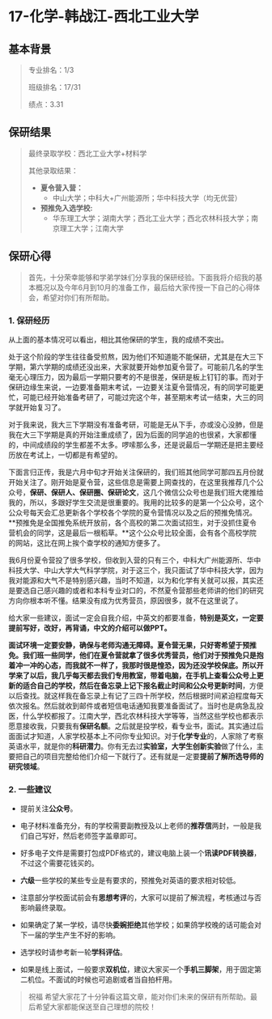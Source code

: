# 17-化学-韩战江-西北工业大学   



## 基本背景

> 专业排名：1/3
>
> 班级排名：17/31
>
> 绩点：3.31
>



## 保研结果

> 最终录取学校：西北工业大学+材料学
>
> 其他录取结果：
>
> * **夏令营入营：**
>   * 中山大学；中科大+广州能源所；华中科技大学（均无优营）
> * **预推免入选学校:**
>   * 华东理工大学；湖南大学；西北工业大学；西北农林科技大学；南京理工大学；江南大学 



## 保研心得

> 首先，十分荣幸能够和学弟学妹们分享我的保研经验。下面我将介绍我的基本概况以及今年6月到10月的准备工作，最后给大家传授一下自己的心得体会，希望对你们有所帮助。



### 1. 保研经历

从上面的基本情况可以看出，相比其他保研的学生，我的成绩不突出。

处于这个阶段的学生往往备受煎熬，因为他们不知道能不能保研，尤其是在大三下学期，第六学期的成绩还没出来，大家就要开始参加夏令营了。可能前几名的学生毫无心理压力，因为最后一学期只要考的不是很差，保研是板上钉钉的事。而对于保研边缘生来说，一边要准备期末考试，一边要关注夏令营情况，有的同学可能更忙，可能已经开始准备考研了，可能过完这个年，甚至期末考试一结束，大三的同学就开始复习了。

对于我来说，我大三下学期没有准备考研，可能是无从下手，亦或没心没肺，但是我在大三下学期是真的开始注重成绩了，因为后面的同学追的也很紧，大家都懂的，中间成绩段的学生都差不太多。啰嗦那么多，还是说最后一学期还是把主要经历放在考试上，一切都是有希望的。

下面言归正传，我是六月中旬才开始关注保研的，我们班其他同学可那四五月份就开始关注了。刚开始是夏令营，这些信息是需要上网查找的，在这里我推荐几个公众号，**保研、保研人、保研圈、保研论文**，这几个微信公众号也是我们班大佬推给我的，所以，多跟好学生交流是很重要的。我用的比较多的是第一个公众号，这个公众号每天会汇总更新各个学校各个学院的夏令营情况以及之后的预推免情况。**预推免是全国推免系统开放前，各个高校的第二次面试招生，对于没抓住夏令营机会的同学，这是最后一根稻草。**这个公众号比较全面，会有各个高校学院的网站，这比在网上挨个查学校的通知方便多了。

我6月份夏令营投了很多学校，但收到入营的只有三个，中科大广州能源所、华中科技大学、中山大学大气科学学院，对于这三个，我只面试了华中科技大学，因为我对能源和大气不是特别感兴趣，当时不知道，以为和化学有关就可以报，其实还是要选自己感兴趣的或者和本科专业对口的，不然夏令营那些老师讲的他们的研究方向你根本听不懂。结果没有成为优秀营员，原因很多，就不在这里说了。

给大家一些建议，面试一定会自我介绍，中英文的都要准备，**特别是英文，一定要提前写好，改好，再背诵，中文的介绍可以做PPT。**

**面试环境一定要安静，确保与老师沟通无障碍。**夏令营无果，只好寄希望于预推免。我们班一些同学，他们在夏令营就拿了很多优秀营员，他们对于预推免只是抱着冲一冲的心态，而我就不一样了，我那时很是惶恐，因为还没学校保底。所以开学来了以后，我几乎每天都去我们专用教室，带着电脑，在手机上查看公众号上更新的适合自己的学校，然后**在备忘录上记下报名截止时间和公众号更新时间**，方便以后查找。就这样我在备忘录上有记了三四十所学校，然后根据时间紧迫程度每天依次报名。然后就收到邮件或者短信电话通知我要准备面试了。当时也是病急乱投医，什么学校都报了。江南大学，西北农林科技大学等等，当然这些学校也都表示愿意接收我，只要我有**保研名额**。之后就是投学校，看专业书，面试。其实通过后面面试才知道，人家学校基本上不问你专业知识。对于**化学专业**的，人家除了考察英语水平，就是你的**科研潜力**。你有无去过**实验室，大学生创新实验**做了什么，主要把自己的项目完整给他们介绍一下就行了。还有就是一定要**提前了解所选导师的研究领域**。



### 2. 一些建议

* 提前关注**公众号**。

* 电子材料准备充分，有的学校需要副教授及以上老师的**推荐信**两封，一般是我们自己写好，然后老师签字盖章即可。

* 好多电子文件是需要打包成PDF格式的，建议电脑上装一个**讯读PDF转换器**，不过这个需要花钱买的。

* **六级**一些学校的某些专业是有要求的，预推免对英语的要求相对较低。

* 注意部分学校面试前会有**思想考评**的，大家可以提前了解流程，考核通过与否影响最终录取。

* 如果确定了某一学校，请尽快**委婉拒绝**其他学校；如果鸽学校晚的话可能会对下一届的学生产生不好的影响。

* 选学校时请参考新一轮**学科评估**。

* 如果是线上面试，一般要求**双机位**，建议大家买一个**手机三脚架**，用于固定第二机位。不面试的时候也可追剧或者当自拍杆用。

  

> 祝福 希望大家花了十分钟看这篇文章，能对你们未来的保研有所帮助。最后希望大家都能保送至自己理想的院校！